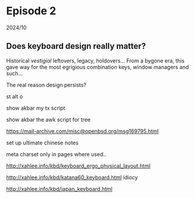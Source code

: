 # Episode 2 

2024/10

## Does keyboard design really matter?

Historical *vestigial* leftovers, legacy, holdovers... From a bygone era, this gave way for the most egrigious combination keys, window managers and such...

The real reason design persists?

st alt o

show akbar my tx script 

show akbar the awk script for tree

https://mail-archive.com/misc@openbsd.org/msg169795.html

set up ultimate chinese notes

meta charset only in pages where used..

http://xahlee.info/kbd/keyboard_ergo_physical_layout.html

http://xahlee.info/kbd/katana60_keyboard.html idiocy

http://xahlee.info/kbd/japan_keyboard.html
